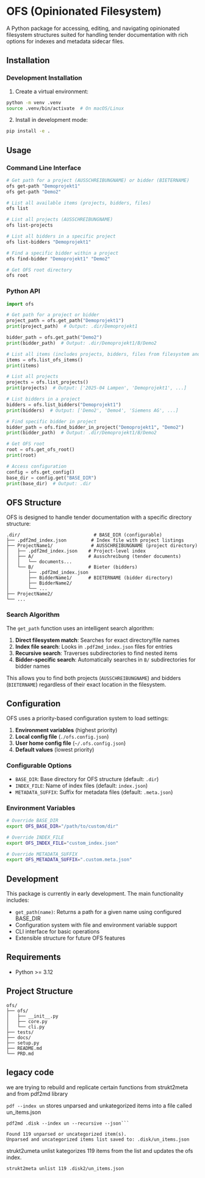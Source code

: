 # OFS (Opinionated Filesystem)

A Python package for accessing, editing, and navigating opinionated filesystem structures suited for handling tender documentation with rich options for indexes and metadata sidecar files.

## Installation

### Development Installation

1. Create a virtual environment:

```bash
python -m venv .venv
source .venv/bin/activate  # On macOS/Linux
```

2. Install in development mode:

```bash
pip install -e .
```

## Usage

### Command Line Interface

```bash
# Get path for a project (AUSSCHREIBUNGNAME) or bidder (BIETERNAME)
ofs get-path "Demoprojekt1"
ofs get-path "Demo2"

# List all available items (projects, bidders, files)
ofs list

# List all projects (AUSSCHREIBUNGNAME)
ofs list-projects

# List all bidders in a specific project
ofs list-bidders "Demoprojekt1"

# Find a specific bidder within a project
ofs find-bidder "Demoprojekt1" "Demo2"

# Get OFS root directory
ofs root
```

### Python API

```python
import ofs

# Get path for a project or bidder
project_path = ofs.get_path("Demoprojekt1")
print(project_path)  # Output: .dir/Demoprojekt1

bidder_path = ofs.get_path("Demo2")
print(bidder_path)  # Output: .dir/Demoprojekt1/B/Demo2

# List all items (includes projects, bidders, files from filesystem and index files)
items = ofs.list_ofs_items()
print(items)

# List all projects
projects = ofs.list_projects()
print(projects)  # Output: ['2025-04 Lampen', 'Demoprojekt1', ...]

# List bidders in a project
bidders = ofs.list_bidders("Demoprojekt1")
print(bidders)  # Output: ['Demo2', 'Demo4', 'Siemens AG', ...]

# Find specific bidder in project
bidder_path = ofs.find_bidder_in_project("Demoprojekt1", "Demo2")
print(bidder_path)  # Output: .dir/Demoprojekt1/B/Demo2

# Get OFS root
root = ofs.get_ofs_root()
print(root)

# Access configuration
config = ofs.get_config()
base_dir = config.get("BASE_DIR")
print(base_dir)  # Output: .dir
```

## OFS Structure

OFS is designed to handle tender documentation with a specific directory structure:

```
.dir/                           # BASE_DIR (configurable)
├── .pdf2md_index.json         # Index file with project listings
├── ProjectName1/              # AUSSCHREIBUNGNAME (project directory)
│   ├── .pdf2md_index.json    # Project-level index
│   ├── A/                    # Ausschreibung (tender documents)
│   │   └── documents...
│   └── B/                    # Bieter (bidders)
│       ├── .pdf2md_index.json
│       ├── BidderName1/      # BIETERNAME (bidder directory)
│       ├── BidderName2/
│       └── ...
├── ProjectName2/
└── ...
```

### Search Algorithm

The `get_path` function uses an intelligent search algorithm:

1. **Direct filesystem match**: Searches for exact directory/file names
2. **Index file search**: Looks in `.pdf2md_index.json` files for entries
3. **Recursive search**: Traverses subdirectories to find nested items
4. **Bidder-specific search**: Automatically searches in `B/` subdirectories for bidder names

This allows you to find both projects (`AUSSCHREIBUNGNAME`) and bidders (`BIETERNAME`) regardless of their exact location in the filesystem.

## Configuration

OFS uses a priority-based configuration system to load settings:

1. **Environment variables** (highest priority)
2. **Local config file** (`./ofs.config.json`)
3. **User home config file** (`~/.ofs.config.json`)
4. **Default values** (lowest priority)

### Configurable Options

- `BASE_DIR`: Base directory for OFS structure (default: `.dir`)
- `INDEX_FILE`: Name of index files (default: `index.json`)
- `METADATA_SUFFIX`: Suffix for metadata files (default: `.meta.json`)

### Environment Variables

```bash
# Override BASE_DIR
export OFS_BASE_DIR="/path/to/custom/dir"

# Override INDEX_FILE
export OFS_INDEX_FILE="custom_index.json"

# Override METADATA_SUFFIX
export OFS_METADATA_SUFFIX=".custom.meta.json"
```

## Development

This package is currently in early development. The main functionality includes:

- `get_path(name)`: Returns a path for a given name using configured BASE_DIR
- Configuration system with file and environment variable support
- CLI interface for basic operations
- Extensible structure for future OFS features

## Requirements

- Python >= 3.12

## Project Structure

```
ofs/
├── ofs/
│   ├── __init__.py
│   ├── core.py
│   └── cli.py
├── tests/
├── docs/
├── setup.py
├── README.md
└── PRD.md
```

## legacy code

we are trying to rebuild and replicate certain functions from strukt2meta and from pdf2md library

`pdf --index un` stores unparsed and unkategorized items into a file called un_items.json

````shell
pdf2md .disk --index un --recursive --json```
````

```
Found 119 unparsed or uncategorized item(s).
Unparsed and uncategorized items list saved to: .disk/un_items.json
```

strukt2umeta unlist kategorizes 119 items from the list and updates the ofs index.

```bash
strukt2meta unlist 119 .disk2/un_items.json
```
